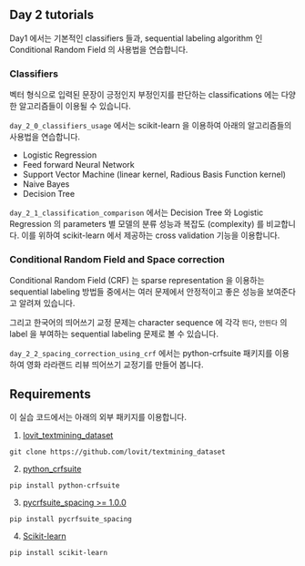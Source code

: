 ## Day 2 tutorials

Day1 에서는 기본적인 classifiers 들과, sequential labeling algorithm 인 Conditional Random Field 의 사용법을 연습합니다.

### Classifiers

벡터 형식으로 입력된 문장이 긍정인지 부정인지를 판단하는 classifications 에는 다양한 알고리즘들이 이용될 수 있습니다.

`day_2_0_classifiers_usage` 에서는 scikit-learn 을 이용하여 아래의 알고리즘들의 사용법을 연습합니다.

- Logistic Regression
- Feed forward Neural Network
- Support Vector Machine (linear kernel, Radious Basis Function kernel)
- Naive Bayes
- Decision Tree

`day_2_1_classification_comparison` 에서는 Decision Tree 와 Logistic Regression 의 parameters 별 모델의 분류 성능과 복잡도 (complexity) 를 비교합니다. 이를 위하여 scikit-learn 에서 제공하는 cross validation 기능을 이용합니다.

### Conditional Random Field and Space correction

Conditional Random Field (CRF) 는 sparse representation 을 이용하는 sequential labeling 방법들 중에서는 여러 문제에서 안정적이고 좋은 성능을 보여준다고 알려져 있습니다.

그리고 한국어의 띄어쓰기 교정 문제는 character sequence 에 각각 `띈다`, `안띈다` 의 label 을 부여하는 sequential labeling 문제로 볼 수 있습니다.

`day_2_2_spacing_correction_using_crf` 에서는 python-crfsuite 패키지를 이용하여 영화 라라랜드 리뷰 띄어쓰기 교정기를 만들어 봅니다.

## Requirements

이 실습 코드에서는 아래의 외부 패키지를 이용합니다.

1. [lovit_textmining_dataset](https://github.com/lovit/textmining_dataset)

```
git clone https://github.com/lovit/textmining_dataset
```

2. [python_crfsuite](https://github.com/scrapinghub/python-crfsuite)

```
pip install python-crfsuite
```

3. [pycrfsuite_spacing >= 1.0.0](https://github.com/lovit/pycrfsuite_spacing)

```
pip install pycrfsuite_spacing
```

4. [Scikit-learn](https://scikit-learn.org/)

```
pip install scikit-learn
```
